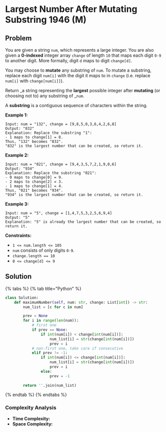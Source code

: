 # Largest Number After Mutating Substring 1946 (M)

## Problem

You are given a string `num`, which represents a large integer. You are also given a **0-indexed** integer array `change` of length `10` that maps each digit `0-9` to another digit. More formally, digit `d` maps to digit `change[d]`.

You may choose to **mutate** any substring of `num`. To mutate a substring, replace each digit `num[i]` with the digit it maps to in `change` (i.e. replace `num[i]` with `change[num[i]]`).

Return _a string representing the **largest** possible integer after **mutating** (or choosing not to) any substring of _`num`.

A **substring** is a contiguous sequence of characters within the string.

**Example 1:**

```
Input: num = "132", change = [9,8,5,0,3,6,4,2,6,8]
Output: "832"
Explanation: Replace the substring "1":
- 1 maps to change[1] = 8.
Thus, "132" becomes "832".
"832" is the largest number that can be created, so return it.
```

**Example 2:**

```
Input: num = "021", change = [9,4,3,5,7,2,1,9,0,6]
Output: "934"
Explanation: Replace the substring "021":
- 0 maps to change[0] = 9.
- 2 maps to change[2] = 3.
- 1 maps to change[1] = 4.
Thus, "021" becomes "934".
"934" is the largest number that can be created, so return it.
```

**Example 3:**

```
Input: num = "5", change = [1,4,7,5,3,2,5,6,9,4]
Output: "5"
Explanation: "5" is already the largest number that can be created, so return it.
```

**Constraints:**

* `1 <= num.length <= 105`
* `num` consists of only digits `0-9`.
* `change.length == 10`
* `0 <= change[d] <= 9`

## Solution&#x20;

{% tabs %}
{% tab title="Python" %}
```python
class Solution:
    def maximumNumber(self, num: str, change: List[int]) -> str:
        num_list = [c for c in num]

        prev = None
        for i in range(len(num)):
            # first one
            if prev == None:
                if int(num[i]) < change[int(num[i])]:
                    num_list[i] = str(change[int(num[i])])
                    prev = i
            # non-first one, take care if consecutive
            elif prev != -1:
                if int(num[i]) <= change[int(num[i])]:
                    num_list[i] = str(change[int(num[i])])
                    prev = i
                else:
                    prev = -1
            
        return ''.join(num_list)                
```
{% endtab %}
{% endtabs %}

### Complexity Analysis

* **Time Complexity:**
* **Space Complexity:**
